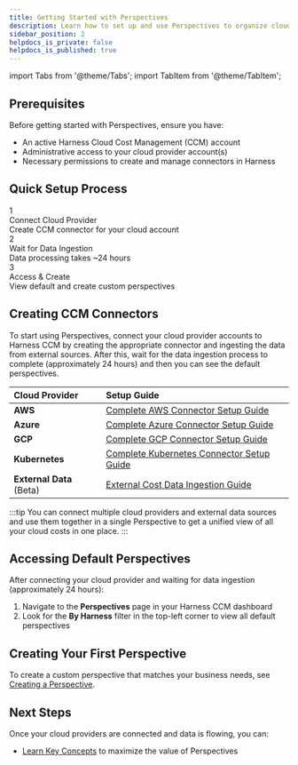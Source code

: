 ```yaml
---
title: Getting Started with Perspectives
description: Learn how to set up and use Perspectives to organize cloud resources according to your business needs.
sidebar_position: 2
helpdocs_is_private: false
helpdocs_is_published: true
---
```


import Tabs from '@theme/Tabs';
import TabItem from '@theme/TabItem';

## Prerequisites

Before getting started with Perspectives, ensure you have:

* An active Harness Cloud Cost Management (CCM) account
* Administrative access to your cloud provider account(s)
* Necessary permissions to create and manage connectors in Harness

## Quick Setup Process

<div className="quick-setup-container" style={{display: 'flex', justifyContent: 'space-between', marginBottom: '20px'}}>
  <div className="setup-step" style={{flex: '1', padding: '15px', margin: '0 10px', border: '1px solid #eee', borderRadius: '5px', textAlign: 'center'}}>
    <div style={{fontSize: '24px', fontWeight: 'bold', marginBottom: '10px'}}>1</div>
    <div style={{fontWeight: 'bold'}}>Connect Cloud Provider</div>
    <div>Create CCM connector for your cloud account</div>
  </div>
  <div className="setup-step" style={{flex: '1', padding: '15px', margin: '0 10px', border: '1px solid #eee', borderRadius: '5px', textAlign: 'center'}}>
    <div style={{fontSize: '24px', fontWeight: 'bold', marginBottom: '10px'}}>2</div>
    <div style={{fontWeight: 'bold'}}>Wait for Data Ingestion</div>
    <div>Data processing takes ~24 hours</div>
  </div>
  <div className="setup-step" style={{flex: '1', padding: '15px', margin: '0 10px', border: '1px solid #eee', borderRadius: '5px', textAlign: 'center'}}>
    <div style={{fontSize: '24px', fontWeight: 'bold', marginBottom: '10px'}}>3</div>
    <div style={{fontWeight: 'bold'}}>Access & Create</div>
    <div>View default and create custom perspectives</div>
  </div>
</div>

## Creating CCM Connectors

To start using Perspectives, connect your cloud provider accounts to Harness CCM by creating the appropriate connector and ingesting the data from external sources. After this, wait for the data ingestion process to complete (approximately 24 hours) and then you can see the default perspectives.

| Cloud Provider | Setup Guide |
|:--------------|:-----------|
| **AWS** | [Complete AWS Connector Setup Guide](/docs/cloud-cost-management/get-started/set-up-cloud-cost-management/set-up-cost-visibility-for-aws) |
| **Azure** | [Complete Azure Connector Setup Guide](/docs/cloud-cost-management/get-started/set-up-cloud-cost-management/set-up-cost-visibility-for-azure) |
| **GCP** | [Complete GCP Connector Setup Guide](/docs/cloud-cost-management/get-started/set-up-cloud-cost-management/set-up-cost-visibility-for-gcp) |
| **Kubernetes** | [Complete Kubernetes Connector Setup Guide](/docs/cloud-cost-management/get-started/set-up-cloud-cost-management/set-up-cost-visibility-for-kubernetes) |
| **External Data** (Beta) | [External Cost Data Ingestion Guide](/docs/cloud-cost-management/get-started/set-up-cloud-cost-management/external-cost-data-ingestion) |

:::tip
You can connect multiple cloud providers and external data sources and use them together in a single Perspective to get a unified view of all your cloud costs in one place.
:::

## Accessing Default Perspectives

After connecting your cloud provider and waiting for data ingestion (approximately 24 hours):

1. Navigate to the **Perspectives** page in your Harness CCM dashboard
2. Look for the **By Harness** filter in the top-left corner to view all default perspectives

## Creating Your First Perspective

To create a custom perspective that matches your business needs, see [Creating a Perspective](/docs/cloud-cost-management/use-ccm-cost-reporting/ccm-perspectives/creating-a-perspective).

## Next Steps

Once your cloud providers are connected and data is flowing, you can:

* [Learn Key Concepts](/docs/cloud-cost-management/use-ccm-cost-reporting/ccm-perspectives/key-concepts) to maximize the value of Perspectives
